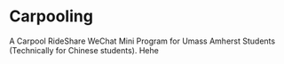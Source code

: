 # Carpooling

A Carpool RideShare WeChat Mini Program for Umass Amherst Students (Technically for Chinese students). Hehe
